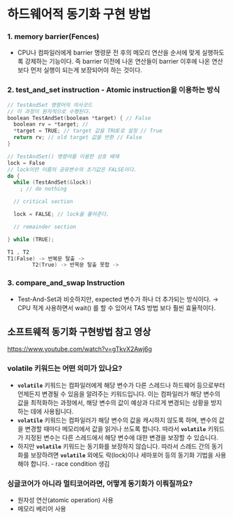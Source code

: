 # 하드웨어적 동기화 구현 방법

### 1. memory barrier(Fences)

- CPU나 컴파일러에게 barrier 명령문 전 후의 메모리 연산을 순서에 맞게 실행하도록 강제하는 기능이다. 즉 barrier 이전에 나온 연산들이 barrier 이후에 나온 연산보다 먼저 실행이 되는게 보장되어야 하는 것이다.

### 2. test_and_set instruction - Atomic instruction을 이용하는 방식

```c
// TestAndSet 명령어의 의사코드
// 이 과정이 원자적으로 수행된다.
boolean TestAndSet(boolean *target) { // False
  boolean rv = *target; //
  *target = TRUE; // target 값을 TRUE로 설정 // True
  return rv; // old target 값을 반환 // False
}

// TestAndSet() 명령어를 이용한 상호 배제
lock = False
// lock이란 이름의 공유변수의 초기값은 FALSE이다.
do {
  while (TestAndSet(&lock))
    ; // do nothing

  // critical section

  lock = FALSE; // lock을 풀어준다.

  // remainder section

} while (TRUE);

T1 , T2
T1(False) -> 반복문 탈출 ->
		T2(True) -> 반목문 탈출 못합 ->
```

### 3. compare_and_swap Instruction

- Test-And-Set과 비슷하지만, expected 변수가 하나 더 추가되는 방식이다. → CPU 적게 사용하면서 wait() 를 할 수 있어서 TAS 방법 보다 훨씬 효율적이다.

## 소프트웨적 동기화 구현방법 참고 영상

https://www.youtube.com/watch?v=gTkvX2Awj6g

### volatile 키워드는 어떤 의미가 있나요?

- **`volatile`** 키워드는 컴파일러에게 해당 변수가 다른 스레드나 하드웨어 등으로부터 언제든지 변경될 수 있음을 알려주는 키워드입니다. 이는 컴파일러가 해당 변수의 값을 최적화하는 과정에서, 해당 변수의 값이 예상과 다르게 변경되는 상황을 방지하는 데에 사용됩니다.
- **`volatile`** 키워드는 컴파일러가 해당 변수의 값을 캐시하지 않도록 하며, 변수의 값을 변경할 때마다 메모리에서 값을 읽거나 쓰도록 합니다. 따라서 **`volatile`** 키워드가 지정된 변수는 다른 스레드에서 해당 변수에 대한 변경을 보장할 수 있습니다.
- 하지만 **`volatile`** 키워드는 동기화를 보장하지 않습니다. 따라서 스레드 간의 동기화를 보장하려면 **`volatile`** 외에도 락(lock)이나 세마포어 등의 동기화 기법을 사용해야 합니다. - race condition 생김

### 싱글코어가 아니라 멀티코어라면, 어떻게 동기화가 이뤄질까요?

- 원자성 연산(atomic operation) 사용
- 메모리 베리어 사용
